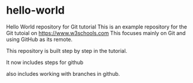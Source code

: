 # hello-world
Hello World repository for Git tutorial
This is an example repository for the Git tutoial on https://www.w3schools.com
This focuses mainly on Git and using GitHub as its remote.

This repository is built step by step in the tutorial.

It now includes steps for github

also includes working with branches in github.

